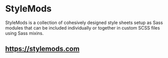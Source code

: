 # StyleMods

StyleMods is a collection of cohesively designed style sheets setup as Sass modules that can be included individually or together in custom SCSS files using Sass mixins.

## https://stylemods.com
